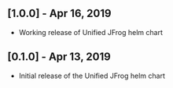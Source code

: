 ## [1.0.0] - Apr 16, 2019
* Working release of Unified JFrog helm chart

## [0.1.0] - Apr 13, 2019
* Initial release of the Unified JFrog helm chart
